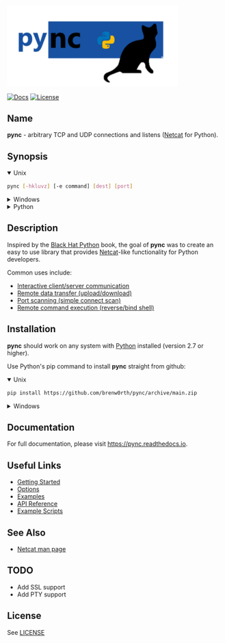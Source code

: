 <img src="logo.png" alt="pync" width=400>

[![Docs](https://readthedocs.org/projects/pync/badge/?version=latest&style=flat-square)](https://readthedocs.org/projects/pync/)
[![License](https://img.shields.io/github/license/brenw0rth/pync?style=flat-square)](https://github.com/brenw0rth/pync/blob/main/LICENSE)

## Name
**pync** - arbitrary TCP and UDP connections and listens ([Netcat](https://en.wikipedia.org/wiki/Netcat) for Python).

## Synopsis
<details open>
<summary>Unix</summary>

```sh
pync [-hkluvz] [-e command] [dest] [port]
```
</details>

<details>
<summary>Windows</summary>

```sh
py -m pync [-hkluvz] [-e command] [dest] [port]
```
</details>

<details>
<summary>Python</summary>

```python
from pync import pync
pync('[-hkluvz] [-e command] [dest] [port]', stdin, stdout, stderr)
```
</details>

## Description
Inspired by the [Black Hat Python](https://github.com/EONRaider/blackhat-python3) book,
the goal of **pync** was to create an easy to use library that
provides [Netcat](https://en.wikipedia.org/wiki/Netcat)-like functionality for Python developers.</br>

Common uses include:
* [Interactive client/server communication](https://pync.readthedocs.io/en/latest/examples/client-server.html)
* [Remote data transfer (upload/download)](https://pync.readthedocs.io/en/latest/examples/data-transfer.html)
* [Port scanning (simple connect scan)](https://pync.readthedocs.io/en/latest/examples/port-scanning.html)
* [Remote command execution (reverse/bind shell)](https://pync.readthedocs.io/en/latest/examples/remote-command-exec.html)

## Installation
**pync** should work on any system with  [Python](https://www.python.org/)
installed (version 2.7 or higher).

Use Python's pip command to install **pync** straight from github:
<details open>
<summary>Unix</summary>

```sh
pip install https://github.com/brenw0rth/pync/archive/main.zip
```
</details>

<details>
<summary>Windows</summary>

```sh
py -m pip install https://github.com/brenw0rth/pync/archive/main.zip
```
</details>

## Documentation
For full documentation, please visit https://pync.readthedocs.io.

## Useful Links
* [Getting Started](https://pync.readthedocs.io/en/latest/getting-started.html)
* [Options](https://pync.readthedocs.io/en/latest/options/index.html)
* [Examples](https://pync.readthedocs.io/en/latest/examples/index.html)
* [API Reference](https://pync.readthedocs.io/en/latest/reference/index.html)
* [Example Scripts](https://github.com/brenw0rth/pync/tree/main/examples)

## See Also
* [Netcat man page](https://www.unix.com/man-page/Linux/1/nc/)

## TODO
* Add SSL support
* Add PTY support

## License
See [LICENSE](https://github.com/brenw0rth/pync/blob/main/LICENSE)
